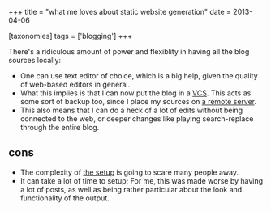 +++
title = "what me loves about static website generation"
date = 2013-04-06

[taxonomies]
tags = ['blogging']
+++

There's a ridiculous amount of power and flexiblity in having all the
blog sources locally:

- One can use text editor of choice, which is a big help, given the
  quality of web-based editors in general.
- What this implies is that I can now put the blog in a [VCS]. This
  acts as some sort of backup too, since I place my sources on [a
  remote server].
- This also means that I can do a heck of a lot of edits without being
  connected to the web, or deeper changes like playing search-replace
  through the entire blog.

## cons

- The complexity of [the setup] is going to scare many people away.
- It can take a lot of time to setup; For me, this was made worse by
  having a lot of posts, as well as being rather particular about
  the look and functionality of the output.

[VCS]: http://en.wikipedia.org/wiki/Revision_control
[a remote server]: https://github.com/tshepang/blog
[the setup]: https://www.getzola.org/documentation/getting-started/overview
